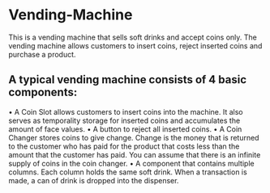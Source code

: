 # Vending-Machine

This is a vending machine that sells soft drinks and accept coins only. The vending machine allows customers to insert coins, reject inserted coins and purchase a product.

## A typical vending machine consists of 4 basic components: 
• A Coin Slot allows customers to insert coins into the machine. It also serves as temporality storage for inserted coins and accumulates the amount of face values. 
• A button to reject all inserted coins. 
• A Coin Changer stores coins to give change. Change is the money that is returned to the customer who has paid for the product that costs less than the amount that the customer has paid. You can assume that there is an infinite supply of coins in the coin changer. 
• A component that contains multiple columns. Each column holds the same soft drink. When a transaction is made, a can of drink is dropped into the dispenser. 

